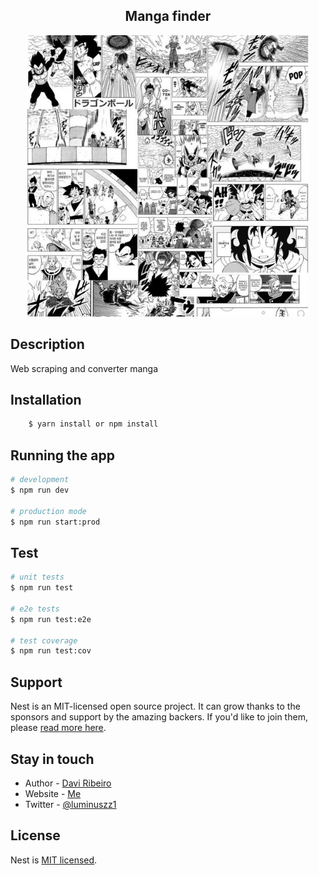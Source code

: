 <center align="center">
    <h2>Manga finder</h2>
    <img src="./img/readme1.jpg" width="450" alt="Nest Logo" />
</center>


## Description

 Web scraping and converter manga

## Installation

```bash
    $ yarn install or npm install
```

## Running the app

```bash
# development
$ npm run dev

# production mode
$ npm run start:prod
```

## Test

```bash
# unit tests
$ npm run test

# e2e tests
$ npm run test:e2e

# test coverage
$ npm run test:cov
```

## Support

Nest is an MIT-licensed open source project. It can grow thanks to the sponsors and support by the amazing backers. If you'd like to join them, please [read more here](https://docs.nestjs.com/support).

## Stay in touch

- Author - [Davi Ribeiro](https://github.com/luminuszz)
- Website - [Me](https://luminuszz.dev/)
- Twitter - [@luminuszz1](https://twitter.com/luminuszz1)

## License

  Nest is [MIT licensed](LICENSE).
